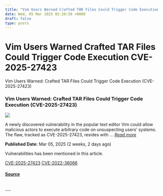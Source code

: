 ```yaml
---
title: "Vim Users Warned Crafted TAR Files Could Trigger Code Execution CVE-2025-27423"
date: Wed, 05 Mar 2025 02:20:58 +0000
draft: false
type: posts
---
```

# Vim Users Warned Crafted TAR Files Could Trigger Code Execution CVE-2025-27423





 Vim Users Warned: Crafted TAR Files Could Trigger Code Execution (CVE-2025-27423) 

### Vim Users Warned: Crafted TAR Files Could Trigger Code Execution (CVE-2025-27423)

![](https://upload.cvefeed.io/news/33474/thumbnail.jpg)

A newly discovered vulnerability in the popular text editor Vim could allow malicious actors to execute arbitrary code on unsuspecting users’ systems. The flaw, tracked as CVE-2025-27423, resides with ... [_Read more_](https://securityonline.info/vim-users-warned-crafted-tar-files-could-trigger-code-execution-cve-2025-27423/)

**Published Date:** Mar 05, 2025 (2 weeks, 2 days ago)

Vulnerabilities has been mentioned in this article.

[CVE-2025-27423](https://cvefeed.io/vuln/detail/CVE-2025-27423) [CVE-2022-36066](https://cvefeed.io/vuln/detail/CVE-2022-36066)

#### [Source](https://securityonline.info/vim-users-warned-crafted-tar-files-could-trigger-code-execution-cve-2025-27423/)

<br/>
---

